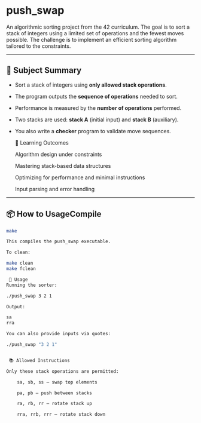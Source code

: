# push_swap

An algorithmic sorting project from the 42 curriculum. The goal is to sort a stack of integers using a limited set of operations and the fewest moves possible. The challenge is to implement an efficient sorting algorithm tailored to the constraints.

---

## 📌 Subject Summary

- Sort a stack of integers using **only allowed stack operations**.
- The program outputs the **sequence of operations** needed to sort.
- Performance is measured by the **number of operations** performed.
- Two stacks are used: **stack A** (initial input) and **stack B** (auxiliary).
- You also write a **checker** program to validate move sequences.

  🧠 Learning Outcomes

    Algorithm design under constraints

    Mastering stack-based data structures

    Optimizing for performance and minimal instructions

    Input parsing and error handling

---

## 📦 How to UsageCompile

```bash
make

This compiles the push_swap executable.

To clean:

make clean
make fclean

 🚀 Usage
Running the sorter:

./push_swap 3 2 1

Output:

sa
rra

You can also provide inputs via quotes:

./push_swap "3 2 1"


 📚 Allowed Instructions

Only these stack operations are permitted:

    sa, sb, ss – swap top elements

    pa, pb – push between stacks

    ra, rb, rr – rotate stack up

    rra, rrb, rrr – rotate stack down

